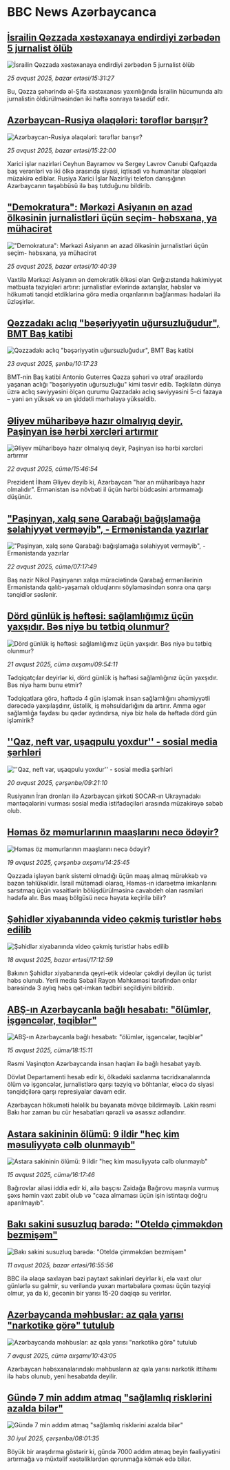 # BBC News Azərbaycanca## [İsrailin Qəzzada xəstəxanaya endirdiyi zərbədən 5 jurnalist ölüb](https://www.bbc.com/azeri/articles/cr4e7y6x4wpo?at_medium=RSS&at_campaign=rss?at_campaign=githubrss)![İsrailin Qəzzada xəstəxanaya endirdiyi zərbədən 5 jurnalist ölüb](https://ichef.bbci.co.uk/ace/ws/240/cpsprodpb/04bd/live/78512ac0-81be-11f0-ab3e-bd52082cd0ae.png)_25 avqust 2025, bazar ertəsi/15:31:27_Bu, Qəzza şəhərində əl-Şifa xəstəxanası yaxınlığında İsrailin hücumunda altı jurnalistin öldürülməsindən iki həftə sonraya təsadüf edir.## [Azərbaycan-Rusiya əlaqələri: tərəflər barışır?](https://www.bbc.com/azeri/articles/cvg3jyyyzgyo?at_medium=RSS&at_campaign=rss?at_campaign=githubrss)![Azərbaycan-Rusiya əlaqələri: tərəflər barışır?](https://ichef.bbci.co.uk/ace/ws/240/cpsprodpb/e958/live/8ed143d0-81b8-11f0-a34f-318be3fb0481.jpg)_25 avqust 2025, bazar ertəsi/15:22:00_Xarici işlər nazirləri Ceyhun Bayramov və Sergey Lavrov Cənubi Qafqazda baş verənləri və iki ölkə arasında siyasi, iqtisadi və humanitar əlaqələri müzakirə ediblər. Rusiya Xarici İşlər Nazirliyi telefon danışığının Azərbaycanın təşəbbüsü ilə baş tutduğunu bildirib.## ["Demokratura": Mərkəzi Asiyanın ən azad ölkəsinin jurnalistləri üçün seçim- həbsxana, ya mühacirət ](https://www.bbc.com/azeri/articles/c0j957wv14po?at_medium=RSS&at_campaign=rss?at_campaign=githubrss)!["Demokratura": Mərkəzi Asiyanın ən azad ölkəsinin jurnalistləri üçün seçim- həbsxana, ya mühacirət ](https://ichef.bbci.co.uk/ace/ws/240/cpsprodpb/bab2/live/7ebc9ca0-818c-11f0-a34f-318be3fb0481.jpg)_25 avqust 2025, bazar ertəsi/10:40:39_Vaxtilə Mərkəzi Asiyanın ən demokratik ölkəsi olan Qırğızıstanda hakimiyyət mətbuata təzyiqləri artırır: jurnalistlər evlərində axtarışlar, həbslər və hökuməti tənqid etdiklərinə görə media orqanlarının bağlanması hədələri ilə üzləşirlər.## [Qəzzadakı aclıq "bəşəriyyətin uğursuzluğudur", BMT Baş katibi](https://www.bbc.com/azeri/articles/c5y2ed44n6ko?at_medium=RSS&at_campaign=rss?at_campaign=githubrss)![Qəzzadakı aclıq "bəşəriyyətin uğursuzluğudur", BMT Baş katibi](https://ichef.bbci.co.uk/ace/ws/240/cpsprodpb/80d3/live/bc5c6910-8005-11f0-a34f-318be3fb0481.png)_23 avqust 2025, şənbə/10:17:23_BMT-nin Baş katibi Antonio Guterres Qəzza şəhəri və ətraf ərazilərdə yaşanan aclığı "bəşəriyyətin uğursuzluğu" kimi təsvir edib. Təşkilatın dünya üzrə aclıq səviyyəsini ölçən qurumu Qəzzadakı aclıq səviyyəsini 5-ci fazaya – yəni ən yüksək və ən şiddətli mərhələyə yüksəldib.## [Əliyev müharibəyə hazır olmalıyıq deyir, Paşinyan isə hərbi xərcləri artırmır](https://www.bbc.com/azeri/articles/clyvp7rglgko?at_medium=RSS&at_campaign=rss?at_campaign=githubrss)![Əliyev müharibəyə hazır olmalıyıq deyir, Paşinyan isə hərbi xərcləri artırmır](https://ichef.bbci.co.uk/ace/ws/240/cpsprodpb/faf6/live/b625f8b0-7f6d-11f0-a34f-318be3fb0481.jpg)_22 avqust 2025, cümə/15:46:54_Prezident İlham Əliyev deyib ki, Azərbaycan "hər an müharibəyə hazır olmalıdır". Ermənistan isə növbəti il üçün hərbi büdcəsini artırmamağı düşünür.## ["Paşinyan, xalq sənə Qarabağı bağışlamağa səlahiyyət verməyib", - Ermənistanda yazırlar ](https://www.bbc.com/azeri/articles/crev1gg2qlyo?at_medium=RSS&at_campaign=rss?at_campaign=githubrss)!["Paşinyan, xalq sənə Qarabağı bağışlamağa səlahiyyət verməyib", - Ermənistanda yazırlar ](https://ichef.bbci.co.uk/ace/ws/240/cpsprodpb/38e2/live/c3fb5a80-7f26-11f0-887b-e7d1296dbd43.jpg)_22 avqust 2025, cümə/07:17:49_Baş nazir Nikol Paşinyanın xalqa müraciətində Qarabağ ermənilərinin Ermənistanda qalıb-yaşamalı olduqlarını söyləməsindən sonra ona qarşı tənqidlər səslənir.## [Dörd günlük iş həftəsi: sağlamlığımız üçün yaxşıdır. Bəs niyə bu tətbiq olunmur?](https://www.bbc.com/azeri/articles/cjeyn79l8jwo?at_medium=RSS&at_campaign=rss?at_campaign=githubrss)![Dörd günlük iş həftəsi: sağlamlığımız üçün yaxşıdır. Bəs niyə bu tətbiq olunmur?](https://ichef.bbci.co.uk/ace/ws/240/cpsprodpb/8341/live/c53b2a60-7e5e-11f0-83cc-c5da98c419b8.jpg)_21 avqust 2025, cümə axşamı/09:54:11_Tədqiqatçılar deyirlər ki, dörd günlük iş həftəsi sağlamlığınız üçün yaxşıdır. Bəs niyə hamı bunu etmir?

Tədqiqatlara görə, həftədə 4 gün işləmək insan sağlamlığını əhəmiyyətli dərəcədə yaxşılaşdırır, üstəlik, iş məhsuldarlığını da artırır. Amma əgər sağlamlığa faydası bu qədər aydındırsa, niyə biz hələ də həftədə dörd gün işləmirik?## [''Qaz, neft var, uşaqpulu yoxdur'' - sosial media şərhləri](https://www.bbc.com/azeri/articles/cvg3kyx0yy0o?at_medium=RSS&at_campaign=rss?at_campaign=githubrss)![''Qaz, neft var, uşaqpulu yoxdur'' - sosial media şərhləri](https://ichef.bbci.co.uk/ace/ws/240/cpsprodpb/8bb9/live/93224d60-7da5-11f0-8701-ef823735961d.png)_20 avqust 2025, çərşənbə/09:21:10_Rusiyanın İran dronları ilə Azərbaycan şirkəti SOCAR-ın Ukraynadakı məntəqələrini vurması sosial media istifadəçiləri arasında müzakirəyə səbəb olub.## [Həmas öz məmurlarının maaşlarını necə ödəyir?](https://www.bbc.com/azeri/articles/c1jnk5gjp01o?at_medium=RSS&at_campaign=rss?at_campaign=githubrss)![Həmas öz məmurlarının maaşlarını necə ödəyir?](https://ichef.bbci.co.uk/ace/ws/240/cpsprodpb/6247/live/1bf48a30-7cf8-11f0-b048-e3872696e5df.png)_19 avqust 2025, çərşənbə axşamı/14:25:45_Qəzzada işləyən bank sistemi olmadığı üçün maaş almaq mürəkkəb və bəzən təhlükəlidir.
İsrail mütəmadi olaraq, Həmas-ın idarəetmə imkanlarını sarsıtmaq üçün vəsaitlərin bölüşdürülməsinə cavabdeh olan rəsmiləri hədəfə alır.
Bəs maaş bölgüsü necə həyata keçirilə bilir?## [Şəhidlər xiyabanında video çəkmiş turistlər həbs edilib](https://www.bbc.com/azeri/articles/c627re6wk11o?at_medium=RSS&at_campaign=rss?at_campaign=githubrss)![Şəhidlər xiyabanında video çəkmiş turistlər həbs edilib](https://ichef.bbci.co.uk/ace/ws/240/cpsprodpb/655e/live/98d5ea00-7c4c-11f0-b34b-3f615028e3e9.jpg)_18 avqust 2025, bazar ertəsi/17:12:59_Bakının Şəhidlər xiyabanında qeyri-etik videolar çəkdiyi deyilən üç turist həbs olunub. Yerli media Səbail Rayon Məhkəməsi tərəfindən onlar barəsində 3 aylıq həbs qət-imkan tədbiri seçildiyini bildirib.## [ABŞ-ın Azərbaycanla bağlı hesabatı: "ölümlər, işgəncələr, təqiblər"](https://www.bbc.com/azeri/articles/c5y0qxe9l5po?at_medium=RSS&at_campaign=rss?at_campaign=githubrss)![ABŞ-ın Azərbaycanla bağlı hesabatı: "ölümlər, işgəncələr, təqiblər"](https://ichef.bbci.co.uk/ace/ws/240/cpsprodpb/85de/live/ee1c6de0-79fe-11f0-ab3e-bd52082cd0ae.png)_15 avqust 2025, cümə/18:15:11_Rəsmi Vaşinqton Azərbaycanda insan haqları ilə bağlı hesabat yayıb.  

Dövlət Departamenti hesab edir ki,  ölkədəki saxlanma təcridxanalarında ölüm və işgəncələr, jurnalistlərə qarşı təzyiq və böhtanlar, eləcə də siyasi tənqidçilərə qarşı represiyalar davam edir.  

Azərbaycan hökuməti hələlik bu bəyanata mövqe bildirməyib. Lakin rəsmi Bakı hər zaman bu cür hesabatları qərəzli və əsassız adlandırır.## [Astara sakininin ölümü: 9 ildir "heç kim məsuliyyətə cəlb olunmayıb"](https://www.bbc.com/azeri/articles/c8x5de2k9zgo?at_medium=RSS&at_campaign=rss?at_campaign=githubrss)![Astara sakininin ölümü: 9 ildir "heç kim məsuliyyətə cəlb olunmayıb"](https://ichef.bbci.co.uk/ace/ws/240/cpsprodpb/f784/live/7c50ec10-79f2-11f0-87a7-fdfee4a863a8.png)_15 avqust 2025, cümə/16:17:46_Bağırovlar ailəsi iddia edir ki, ailə başçısı Zaidağa Bağırovu maşınla vurmuş şəxs həmin vaxt zabit olub və "cəza almaması üçün işin istintaqı doğru aparılmayıb".## [Bakı sakini susuzluq barədə: "Oteldə çimməkdən bezmişəm"](https://www.bbc.com/azeri/articles/c5yee710md0o?at_medium=RSS&at_campaign=rss?at_campaign=githubrss)![Bakı sakini susuzluq barədə: "Oteldə çimməkdən bezmişəm"](https://ichef.bbci.co.uk/ace/ws/240/cpsprodpb/1ad8/live/217c80f0-76d3-11f0-841b-3d31b3a72b3a.png)_11 avqust 2025, bazar ertəsi/16:55:56_BBC ilə əlaqə saxlayan bəzi paytaxt sakinləri deyirlər ki, elə vaxt olur günlərlə su gəlmir, su veriləndə yuxarı mərtəbələrə çıxması üçün təzyiqi olmur, ya da ki, gecənin bir yarısı 15-20 dəqiqə su verirlər.## [Azərbaycanda məhbuslar: az qala yarısı "narkotikə görə" tutulub](https://www.bbc.com/azeri/articles/c5yk58e787yo?at_medium=RSS&at_campaign=rss?at_campaign=githubrss)![Azərbaycanda məhbuslar: az qala yarısı "narkotikə görə" tutulub](https://ichef.bbci.co.uk/ace/ws/240/cpsprodpb/23c3/live/5c830d10-72a8-11f0-a0d2-e3caada09ed7.png)_7 avqust 2025, cümə axşamı/10:43:05_Azərbaycan həbsxanalarındakı məhbusların az qala yarısı narkotik ittihamı ilə həbs olunub, yeni hesabatda deyilir.## [Gündə 7 min addım atmaq "sağlamlıq risklərini azalda bilər" ](https://www.bbc.com/azeri/articles/c2096g45wrxo?at_medium=RSS&at_campaign=rss?at_campaign=githubrss)![Gündə 7 min addım atmaq "sağlamlıq risklərini azalda bilər" ](https://ichef.bbci.co.uk/ace/ws/240/cpsprodpb/5f46/live/8eb670e0-6d14-11f0-8dbd-f3d32ebd3327.jpg)_30 iyul 2025, çərşənbə/08:01:35_Böyük bir araşdırma göstərir ki, gündə 7000 addım atmaq beyin fəaliyyətini artırmağa və müxtəlif xəstəliklərdən qorunmağa kömək edə bilər.